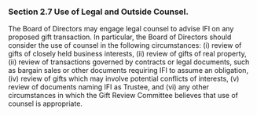 ### Section 2.7 Use of Legal and Outside Counsel.  

The Board of Directors may engage legal counsel to advise IFI on any
proposed gift transaction.  In particular, the Board of Directors should
consider the use of counsel in the following circumstances:  (i) review of
gifts of closely held business interests, (ii) review of gifts of real
property, (ii) review of transactions governed by contracts or legal
documents, such as bargain sales or other documents requiring IFI to assume
an obligation, (iv) review of gifts which may involve potential conflicts
of interests, (v) review of documents naming IFI as Trustee, and (vi) any
other circumstances in which the Gift Review Committee believes that use of
counsel is appropriate.  


